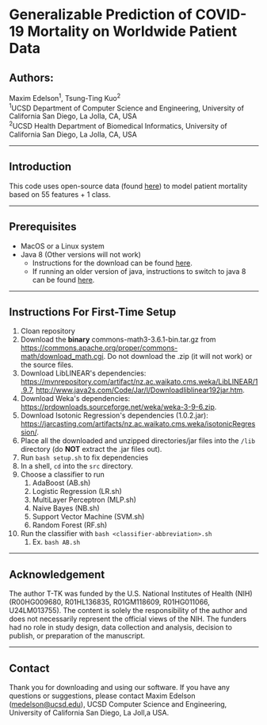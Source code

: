 # Generalizable Prediction of COVID-19 Mortality on Worldwide Patient Data

## Authors:
Maxim Edelson<sup>1</sup>, Tsung-Ting Kuo<sup>2</sup> <br>
<sup>1</sup>UCSD Department of Computer Science and Engineering, University of California San Diego, La Jolla, CA, USA <br>
<sup>2</sup>UCSD Health Department of Biomedical Informatics, University of California San Diego, La Jolla, CA, USA

---

## Introduction
This code uses open-source data (found [here](https://github.com/beoutbreakprepared/nCoV2019)) to model patient mortality based on 55 features + 1 class.

---

## Prerequisites
  - MacOS or a Linux system
  - Java 8 (Other versions will not work)
    - Instructions for the download can be found [here](https://stackoverflow.com/questions/24342886/how-to-install-java-8-on-mac).
    - If running an older version of java, instructions to switch to java 8 can be found [here](https://stackoverflow.com/questions/21964709/how-to-set-or-change-the-default-java-jdk-version-on-macos).

---

## Instructions For First-Time Setup
1. Cloan repository
2. Download the **binary** commons-math3-3.6.1-bin.tar.gz from https://commons.apache.org/proper/commons-math/download_math.cgi. Do not download the .zip (it will not work) or the source files.
3. Download LibLINEAR's dependencies: https://mvnrepository.com/artifact/nz.ac.waikato.cms.weka/LibLINEAR/1.9.7, http://www.java2s.com/Code/Jar/l/Downloadliblinear192jar.htm.
4. Download Weka's dependencies: https://prdownloads.sourceforge.net/weka/weka-3-9-6.zip.
5. Download Isotonic Regression's dependencies (1.0.2.jar): https://jarcasting.com/artifacts/nz.ac.waikato.cms.weka/isotonicRegression/.
6. Place all the downloaded and unzipped directories/jar files into the `/lib` directory (do **NOT** extract the .jar files out).
7. Run `bash setup.sh` to fix dependencies
8. In a shell, `cd` into the `src` directory.
9. Choose a classifier to run
   1. AdaBoost (AB.sh)
   2. Logistic Regression (LR.sh)
   3. MultiLayer Perceptron (MLP.sh)
   4. Naive Bayes (NB.sh)
   5. Support Vector Machine (SVM.sh)
   6. Random Forest (RF.sh)
10. Run the classifier with `bash <classifier-abbreviation>.sh`
    1.  Ex. `bash AB.sh`

---

## Acknowledgement
The author T-TK was funded by the U.S. National Institutes of Health (NIH) (R00HG009680, R01HL136835, R01GM118609, R01HG011066, U24LM013755). The content is solely the responsibility of the author and does not necessarily represent the official views of the NIH. The funders had no role in study design, data collection and analysis, decision to publish, or preparation of the manuscript.

---

## Contact
Thank you for downloading and using our software. If you have any questions or suggestions, please contact Maxim Edelson (medelson@ucsd.edu), UCSD Computer Science and Engineering, University of California San Diego, La Joll,a USA.
